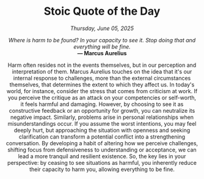 <h1 align="center">Stoic Quote of the Day</h1>
<p align="center"><em><!--date-start-->Thursday, June 05, 2025<!--date-end--></em></p>
<p align="center">
    <em><!--START_SECTION:quote-text-->
Where is harm to be found? In your capacity to see it. Stop doing that and everything will be fine.
<!--END_SECTION:quote-text--></em><br>
    <strong>— <!--START_SECTION:quote-author-->
Marcus Aurelius
<!--END_SECTION:quote-author--></strong>
</p>

<p align="center" style="max-width:600px;margin:0 auto;">
<!--START_SECTION:quote-interpretation-->
Harm often resides not in the events themselves, but in our perception and interpretation of them. Marcus Aurelius touches on the idea that it's our internal response to challenges, more than the external circumstances themselves, that determines the extent to which they affect us. In today's world, for instance, consider the stress that comes from criticism at work. If you perceive the critique as an attack on your competencies or self-worth, it feels harmful and damaging. However, by choosing to see it as constructive feedback or an opportunity for growth, you can neutralize its negative impact. Similarly, problems arise in personal relationships when misunderstandings occur. If you assume the worst intentions, you may feel deeply hurt, but approaching the situation with openness and seeking clarification can transform a potential conflict into a strengthening conversation. By developing a habit of altering how we perceive challenges, shifting focus from defensiveness to understanding or acceptance, we can lead a more tranquil and resilient existence. So, the key lies in your perspective: by ceasing to see situations as harmful, you inherently reduce their capacity to harm you, allowing everything to be fine.
<!--END_SECTION:quote-interpretation-->
</p>
